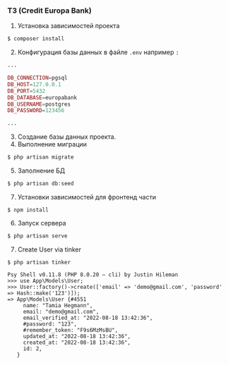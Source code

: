 ### ТЗ (Credit Europa Bank)

1. Установка зависимостей проекта
```php 
$ composer install
```

2. Конфигурация базы данных в файле ```.env``` например ```:```

```php 
...

DB_CONNECTION=pgsql
DB_HOST=127.0.0.1
DB_PORT=5432
DB_DATABASE=europabank
DB_USERNAME=postgres
DB_PASSWORD=123456

...
```

3. Создание базы данных проекта.
4. Выполнение миграции
```php 
$ php artisan migrate
```


5. Заполнение БД 
```php 
$ php artisan db:seed
```


7. Установки зависимостей для фронтенд части
```
$ npm install
```


6. Запуск сервера
```php 
$ php artisan serve
```


7. Create User via tinker 
```
$ php artisan tinker 

Psy Shell v0.11.8 (PHP 8.0.20 — cli) by Justin Hileman
>>> use App\Models\User;
>>> User::factory()->create(['email' => 'demo@gmail.com', 'password' => Hash::make('123')]);
=> App\Models\User {#4551
     name: "Tamia Hegmann",
     email: "demo@gmail.com",
     email_verified_at: "2022-08-18 13:42:36",
     #password: "123",
     #remember_token: "F9s6MzMsBU",
     updated_at: "2022-08-18 13:42:36",
     created_at: "2022-08-18 13:42:36",
     id: 2,
   }
```
